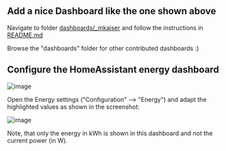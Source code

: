 



##  Add a nice Dashboard like the one shown above

Navigate to folder [dashboards/_mkaiser](../dashboards/_DefaultDashboard_mkaiser) and follow the instructions in [README.md](../dashboards/_DefaultDashboard_mkaiser/README.md)
    

Browse the "dashboards" folder for other contributed dashboards :)

##  Configure the HomeAssistant energy dashboard 
![image](images/HA_Energy_Dashboard.png)

Open the Energy settings ("Configuration" --> "Energy") and adapt the highlighted values as shown in the screenshot: 

![image](images/HA_Energy_Dashboard_config.png)

Note, that only the energy in kWh is shown in this dashboard and not the current power (in W).
